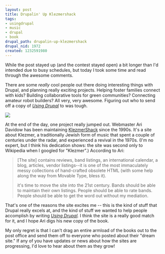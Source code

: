 ```yaml
--- 
layout: post
title: Drupalin' Up Klezmershack
tags: 
- usingdrupal
- music
- drupal
- book
drupal_path: drupalin-up-klezmershack
drupal_nid: 1972
created: 1232591980
---
```

While the post stayed up (and the contest stayed open) a bit longer than I'd intended due to busy schedules, but today I took some time and read through the awesome comments.

There are some <em>really</em> cool people out there doing interesting things with Drupal, and planning really exciting projects. Helping foster families connect with kids? Building collaborative tools for green communities? Connecting amateur robot builders? All very, very awesome. Figuring out who to send off a copy of <em><a href="http://www.amazon.com/exec/obidos/ASIN/0596515804/viaposit-20">Using Drupal</a></em> to was tough.

<a href="http://www.klezmershack.com">![](/files/klemzershack.png)</a>

At the end of the day, one project really jumped out. Webmaster Ari Davidow has been maintaining <a href="http://www.klezmershack.com">KlezmerShack</a> since the 1990s. It's a site about Klezmer, a traditionally Jewish form of music that spent a couple of centuries under the radar, and experienced a revival in the 1970s. (I'm no expert, but I think his dedication shows: the site was second only to Wikipedia when I googled for "Klezmer".) According to Ari:

<blockquote>[The site] contains reviews, band listings, an international calendar, a blog, articles, vendor listings--it is one of the most immaculately messy collections of hand-crafted obsolete HTML (with some help along the way from Movable Type, bless it).

it's time to move the site into the 21st century. Bands should be able to maintain their own listings. People should be able to rate bands. People should be able to get the word out without my mediation.</blockquote>

That's one of the reasons the site excites me -- this is the kind of stuff that Drupal really excels at, and the kind of stuff we wanted to help people accomplish by writing <em><a href="http://www.amazon.com/exec/obidos/ASIN/0596515804/viaposit-20">Using Drupal</a>.</em> I think the site is a really good match for it, and I hope Ari digs his new copy of the book.

My only regret is that I can't drag an entire armload of the books out to the post office and send them off to everyone who posted about their "dream site." If any of you have updates or news about how the sites are progressing, I'd love to hear about them as they grow!

